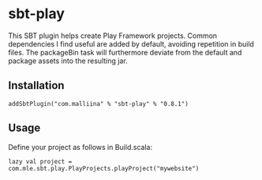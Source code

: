 # sbt-play #

This SBT plugin helps create Play Framework projects. Common dependencies I find useful are added by default, avoiding
repetition in build files. The packageBin task will furthermore deviate from the default and package assets into the 
resulting jar.

## Installation ##

    addSbtPlugin("com.malliina" % "sbt-play" % "0.8.1")

## Usage ##

Define your project as follows in Build.scala:

    lazy val project = com.mle.sbt.play.PlayProjects.playProject("mywebsite")

